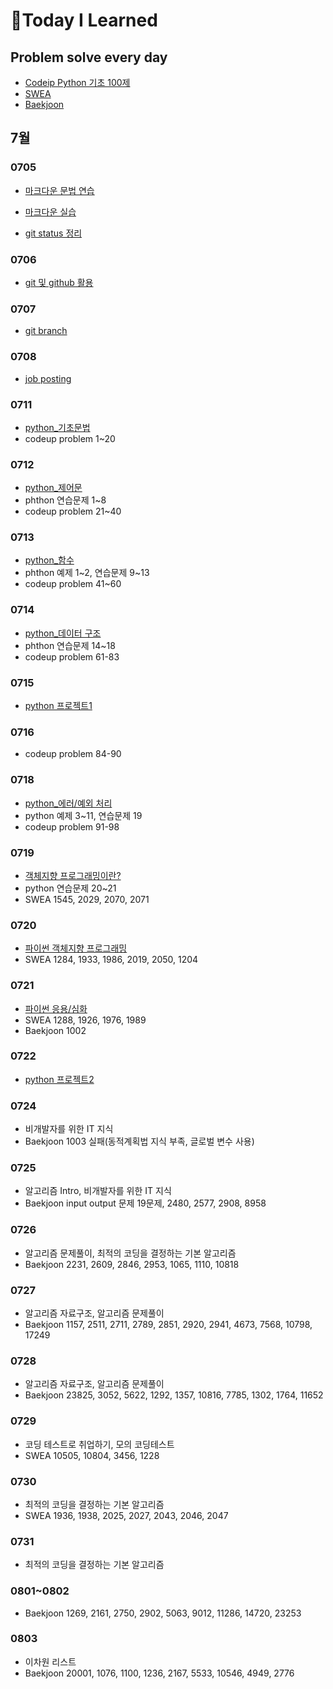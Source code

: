 # 📖Today I Learned

## Problem solve every day
* [Codeip Python 기초 100제](./Python_codeup/README.md)
* [SWEA](./SWEA/README.md)
* [Baekjoon](./Baekjoon/README.md)

## 7월

### 0705

* [마크다운 문법 연습](./수업내용/0705/markdown_grammar_pr.md)

* [마크다운 실습](./수업내용/0705/markdown_practice_kp.md)
* [git status 정리](./수업내용/0705/git_status_번역.md)

### 0706

* [git 및 github 활용](./수업내용/0706/gitandgithub.md)

### 0707
* [git branch](./수업내용/0707/git_branch.md)

### 0708
* [job posting](./수업내용/0708/jopresearch.md) 

### 0711
* [python_기초문법](./수업내용/0711/python_day1.md)
* codeup problem 1~20


### 0712

* [python_제어문](./수업내용/0712/python_day2.md)
* phthon 연습문제 1~8
* codeup problem 21~40


### 0713

* [python_함수](./수업내용/0713/python_day3.md)
* phthon 예제 1~2, 연습문제 9~13
* codeup problem 41~60


### 0714

* [python_데이터 구조](./수업내용/0714/python_day4.md)
* phthon 연습문제 14~18
* codeup problem 61-83


### 0715
* [python 프로젝트1](./수업내용/0715/pytohn_project1/README.md)

### 0716
* codeup problem 84-90

### 0718
* [python_에러/예외 처리](./수업내용/0718/python_day5.md)
* python 예제 3~11, 연습문제 19
* codeup problem 91-98

### 0719
* [객체지향 프로그래밍이란?](./수업내용/0719/python_day6.md)
* python 연습문제 20~21
* SWEA 1545, 2029, 2070, 2071

### 0720
* [파이썬 객체지향 프로그래밍](./수업내용/0720/python_day7.md)
* SWEA 1284, 1933, 1986, 2019, 2050, 1204

### 0721
* [파이썬 응용/심화](./수업내용/0721/python_day8.md)
* SWEA 1288, 1926, 1976, 1989
* Baekjoon 1002

### 0722
* [python 프로젝트2](./수업내용/0722/python_project2/README.md)

### 0724
* 비개발자를 위한 IT 지식
* Baekjoon 1003 실패(동적계획법 지식 부족, 글로벌 변수 사용)

### 0725

* 알고리즘 Intro, 비개발자를 위한 IT 지식
* Baekjoon input output 문제 19문제, 2480, 2577, 2908, 8958

### 0726
* 알고리즘 문제풀이, 최적의 코딩을 결정하는 기본 알고리즘
* Baekjoon 2231, 2609, 2846, 2953, 1065, 1110, 10818

### 0727
* 알고리즘 자료구조, 알고리즘 문제풀이
* Baekjoon 1157, 2511, 2711, 2789, 2851, 2920, 2941, 4673, 7568, 10798, 17249

### 0728
* 알고리즘 자료구조, 알고리즘 문제풀이
* Baekjoon 23825, 3052, 5622, 1292, 1357, 10816, 7785, 1302, 1764, 11652

### 0729
* 코딩 테스트로 취업하기, 모의 코딩테스트
* SWEA 10505, 10804, 3456, 1228

### 0730
* 최적의 코딩을 결정하는 기본 알고리즘
* SWEA 1936, 1938, 2025, 2027, 2043, 2046, 2047

### 0731
* 최적의 코딩을 결정하는 기본 알고리즘

### 0801~0802
* Baekjoon 1269, 2161, 2750, 2902, 5063, 9012, 11286, 14720, 23253

### 0803
* 이차원 리스트
* Baekjoon 20001, 1076, 1100, 1236, 2167, 5533, 10546, 4949, 2776
